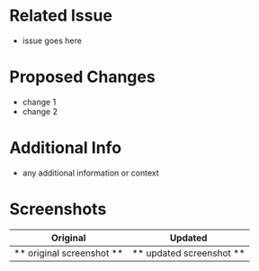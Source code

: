 # Related Issue
- issue goes here

# Proposed Changes
- change 1
- change 2

# Additional Info
- any additional information or context

# Screenshots

Original             |   Updated
:-------------------------: | :-------------------------:
** original screenshot **   |   ** updated screenshot **
